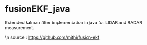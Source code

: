# fusionEKF_java
Extended kalman filter implementation in java for LIDAR and RADAR measurement.

\n source : https://github.com/mithi/fusion-ekf
